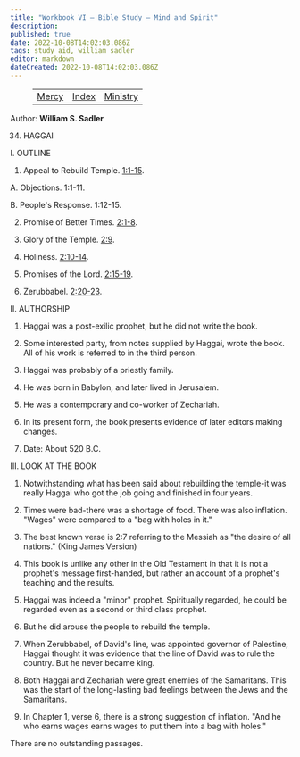 ```yaml
---
title: "Workbook VI — Bible Study — Mind and Spirit"
description: 
published: true
date: 2022-10-08T14:02:03.086Z
tags: study aid, william sadler
editor: markdown
dateCreated: 2022-10-08T14:02:03.086Z
---
```


<figure class="table chapter-navigator">
	<table>
		<tbody>
		<tr>
			<td><a href="/en/article/William_S_Sadler/Workbook_6_Bible_Study/Mercy">Mercy</a></td>
			<td><a href="/en/article/William_S_Sadler/Workbook_6_Bible_Study/Index">Index</a></td>
			<td><a href="/en/article/William_S_Sadler/Workbook_6_Bible_Study/Ministry">Ministry</a></td>
		</tr>
		</tbody>
	</table>
</figure>

Author: **William S. Sadler**


34. HAGGAI

I. OUTLINE

1. Appeal to Rebuild Temple. [1:1-15](/en/Bible/Haggai/1#v1).

A. Objections. 1:1-11.

B. People's Response. 1:12-15.

2. Promise of Better Times. [2:1-8](/en/Bible/Haggai/2#v1).

3. Glory of the Temple. [2:9](/en/Bible/Haggai/2#v9).

4. Holiness. [2:10-14](/en/Bible/Haggai/2#v10).

5. Promises of the Lord. [2:15-19](http://esv.scripturetext.com/haggai/2.htm).

6. Zerubbabel. [2:20-23](http://esv.scripturetext.com/haggai/2#v20).

II. AUTHORSHIP

1. Haggai was a post-exilic prophet, but he did not write the book.

2. Some interested party, from notes supplied by Haggai, wrote the book. All of his work is referred to in the third person.

3. Haggai was probably of a priestly family.

4. He was born in Babylon, and later lived in Jerusalem.

5. He was a contemporary and co-worker of Zechariah.

6. In its present form, the book presents evidence of later editors making changes.

7. Date: About 520 B.C.

III. LOOK AT THE BOOK

1. Notwithstanding what has been said about rebuilding the temple-it was really Haggai who got the job going and finished in four years.

2. Times were bad-there was a shortage of food. There was also inflation. "Wages" were compared to a "bag with holes in it."

3. The best known verse is 2:7 referring to the Messiah as "the desire of all nations." (King James Version)

4. This book is unlike any other in the Old Testament in that it is not a prophet's message first-handed, but rather an account of a prophet's teaching and the results.

5. Haggai was indeed a "minor" prophet. Spiritually regarded, he could be regarded even as a second or third class prophet.

6. But he did arouse the people to rebuild the temple.

7. When Zerubbabel, of David's line, was appointed governor of Palestine, Haggai thought it was evidence that the line of David was to rule the country. But he never became king.

8. Both Haggai and Zechariah were great enemies of the Samaritans. This was the start of the long-lasting bad feelings between the Jews and the Samaritans.

9. In Chapter 1, verse 6, there is a strong suggestion of inflation. "And he who earns wages earns wages to put them into a bag with holes."

There are no outstanding passages.


<br>

